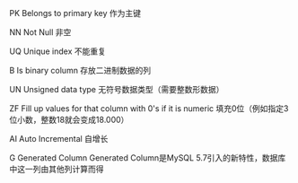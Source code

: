 PK
Belongs to primary key
作为主键

NN
Not Null
非空

UQ
Unique index
不能重复

B
Is binary column
存放二进制数据的列

UN
Unsigned data type
无符号数据类型（需要整数形数据）

ZF
Fill up values for that column with 0's if it is numeric
填充0位（例如指定3位小数，整数18就会变成18.000）

AI
Auto Incremental
自增长

G
Generated Column
Generated Column是MySQL 5.7引入的新特性，数据库中这一列由其他列计算而得

